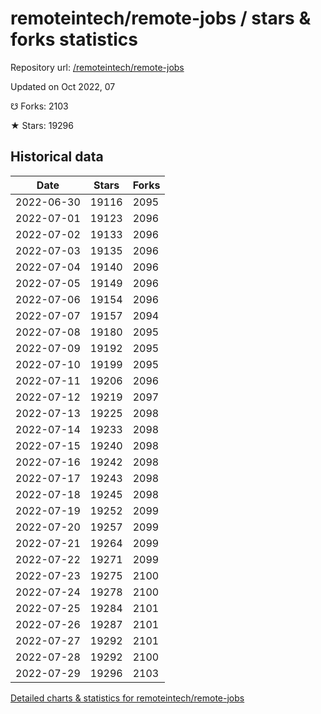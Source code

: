 # remoteintech/remote-jobs / stars & forks statistics

Repository url: [/remoteintech/remote-jobs](https://github.com/remoteintech/remote-jobs)

Updated on Oct 2022, 07

☋ Forks: 2103

★ Stars: 19296

## Historical data
| Date | Stars | Forks |
|------|-------|-------|
| 2022-06-30 | 19116 | 2095 | 
| 2022-07-01 | 19123 | 2096 | 
| 2022-07-02 | 19133 | 2096 | 
| 2022-07-03 | 19135 | 2096 | 
| 2022-07-04 | 19140 | 2096 | 
| 2022-07-05 | 19149 | 2096 | 
| 2022-07-06 | 19154 | 2096 | 
| 2022-07-07 | 19157 | 2094 | 
| 2022-07-08 | 19180 | 2095 | 
| 2022-07-09 | 19192 | 2095 | 
| 2022-07-10 | 19199 | 2095 | 
| 2022-07-11 | 19206 | 2096 | 
| 2022-07-12 | 19219 | 2097 | 
| 2022-07-13 | 19225 | 2098 | 
| 2022-07-14 | 19233 | 2098 | 
| 2022-07-15 | 19240 | 2098 | 
| 2022-07-16 | 19242 | 2098 | 
| 2022-07-17 | 19243 | 2098 | 
| 2022-07-18 | 19245 | 2098 | 
| 2022-07-19 | 19252 | 2099 | 
| 2022-07-20 | 19257 | 2099 | 
| 2022-07-21 | 19264 | 2099 | 
| 2022-07-22 | 19271 | 2099 | 
| 2022-07-23 | 19275 | 2100 | 
| 2022-07-24 | 19278 | 2100 | 
| 2022-07-25 | 19284 | 2101 | 
| 2022-07-26 | 19287 | 2101 | 
| 2022-07-27 | 19292 | 2101 | 
| 2022-07-28 | 19292 | 2100 | 
| 2022-07-29 | 19296 | 2103 | 


[Detailed charts & statistics for remoteintech/remote-jobs](https://reviewgithub.com/rep/remoteintech/remote-jobs)
